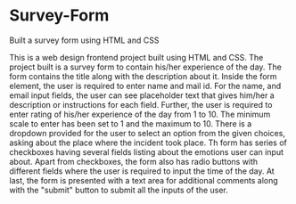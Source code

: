 # Survey-Form
Built a survey form using HTML and CSS

This is a web design frontend project built using HTML and CSS. The project built is a survey form to contain his/her experience of the day. 
The form contains the title along with the description about it. Inside the form element, the user is required to enter name and mail id.
For the name, and email input fields, the user can see placeholder text that gives him/her a description or instructions for each field.
Further, the user is required to enter rating of his/her experience of the day from 1 to 10. The minimum scale to enter has been set to 1 and the maximum to 10. There is a dropdown provided for the user to select an option from the given choices, asking about the place where the incident took place.
Th form has series of checkboxes having several fields listing about the emotions user can input about. Apart from checkboxes, the form also has radio buttons with different fields where the user is required to input the time of the day.
At last, the form is presented with a text area for additional comments along with the "submit" button to submit all the inputs of the user.
